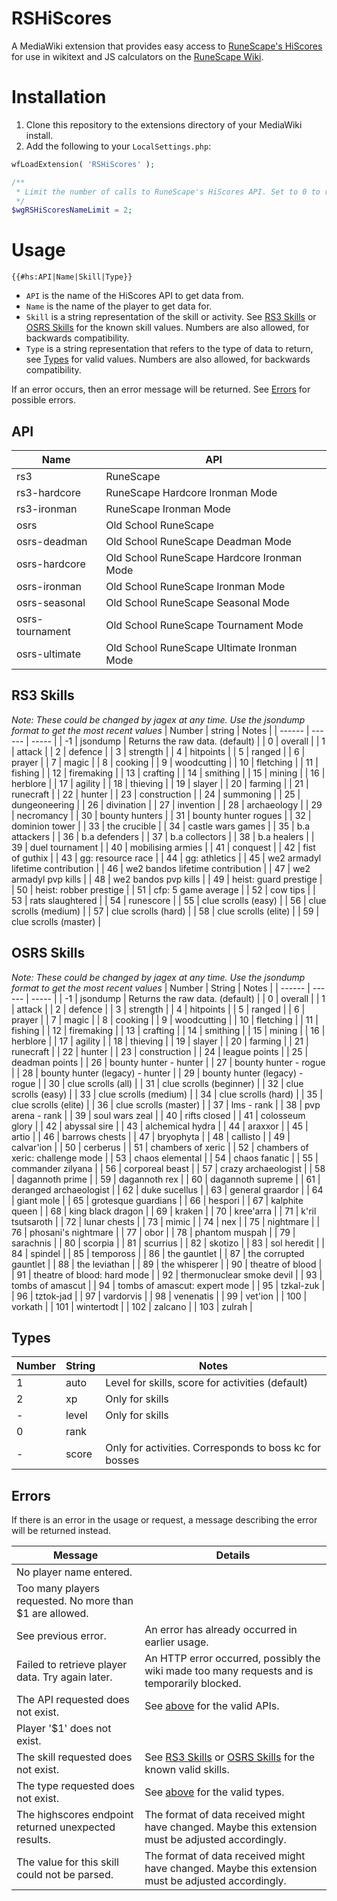 # RSHiScores

A MediaWiki extension that provides easy access to [RuneScape's HiScores](http://services.runescape.com/m=hiscore/ranking) for use in wikitext and JS calculators on the [RuneScape Wiki](https://runescape.wiki).

# Installation

1. Clone this repository to the extensions directory of your MediaWiki install.
2. Add the following to your `LocalSettings.php`:

```php
wfLoadExtension( 'RSHiScores' );

/**
 * Limit the number of calls to RuneScape's HiScores API. Set to 0 to remove limit.
 */
$wgRSHiScoresNameLimit = 2;
```

# Usage

`{{#hs:API|Name|Skill|Type}}`
- `API` is the name of the HiScores API to get data from.
- `Name` is the name of the player to get data for.
- `Skill` is a string representation of the skill or activity. See [RS3 Skills](#rs3-skills) or [OSRS Skills](#osrs-skills) for the known skill values. Numbers are also allowed, for backwards compatibility.
- `Type` is a string representation that refers to the type of data to return, see [Types](#types) for valid values. Numbers are also allowed, for backwards compatibility.

If an error occurs, then an error message will be returned. See [Errors](#errors) for possible errors.

## API
| Name            | API                                        |
| --------------- | ------------------------------------------ |
| rs3             | RuneScape                                  |
| rs3-hardcore    | RuneScape Hardcore Ironman Mode            |
| rs3-ironman     | RuneScape Ironman Mode                     |
| osrs            | Old School RuneScape                       |
| osrs-deadman    | Old School RuneScape Deadman Mode          |
| osrs-hardcore   | Old School RuneScape Hardcore Ironman Mode |
| osrs-ironman    | Old School RuneScape Ironman Mode          |
| osrs-seasonal   | Old School RuneScape Seasonal Mode         |
| osrs-tournament | Old School RuneScape Tournament Mode       |
| osrs-ultimate   | Old School RuneScape Ultimate Ironman Mode |

## RS3 Skills
*Note: These could be changed by jagex at any time. Use the jsondump format to get the most recent values*
| Number | string | Notes |
| ------ | ------ | ----- |
| -1     | jsondump | Returns the raw data. (default) |
| 0      | overall |
| 1      | attack |
| 2      | defence |
| 3      | strength |
| 4      | hitpoints |
| 5      | ranged |
| 6      | prayer |
| 7      | magic |
| 8      | cooking |
| 9      | woodcutting |
| 10     | fletching |
| 11     | fishing |
| 12     | firemaking |
| 13     | crafting |
| 14     | smithing |
| 15     | mining |
| 16     | herblore |
| 17     | agility |
| 18     | thieving |
| 19     | slayer |
| 20     | farming |
| 21     | runecraft |
| 22     | hunter |
| 23     | construction |
| 24     | summoning |
| 25     | dungeoneering |
| 26     | divination |
| 27     | invention |
| 28     | archaeology |
| 29     | necromancy |
| 30     | bounty hunters |
| 31     | bounty hunter rogues |
| 32     | dominion tower |
| 33     | the crucible |
| 34     | castle wars games |
| 35     | b.a attackers |
| 36     | b.a defenders |
| 37     | b.a collectors |
| 38     | b.a healers |
| 39     | duel tournament |
| 40     | mobilising armies |
| 41     | conquest |
| 42     | fist of guthix |
| 43     | gg: resource race |
| 44     | gg: athletics |
| 45     | we2 armadyl lifetime contribution |
| 46     | we2 bandos lifetime contribution |
| 47     | we2 armadyl pvp kills |
| 48     | we2 bandos pvp kills |
| 49     | heist: guard prestige |
| 50     | heist: robber prestige |
| 51     | cfp: 5 game average |
| 52     | cow tips |
| 53     | rats slaughtered |
| 54     | runescore |
| 55     | clue scrolls (easy) |
| 56     | clue scrolls (medium) |
| 57     | clue scrolls (hard) |
| 58     | clue scrolls (elite) |
| 59     | clue scrolls (master) |

## OSRS Skills
*Note: These could be changed by jagex at any time. Use the jsondump format to get the most recent values*
| Number | String | Notes |
| ------ | ------ | ----- |
| -1     | jsondump | Returns the raw data. (default) |
| 0      | overall |
| 1      | attack |
| 2      | defence |
| 3      | strength |
| 4      | hitpoints |
| 5      | ranged |
| 6      | prayer |
| 7      | magic |
| 8      | cooking |
| 9      | woodcutting |
| 10     | fletching |
| 11     | fishing |
| 12     | firemaking |
| 13     | crafting |
| 14     | smithing |
| 15     | mining |
| 16     | herblore |
| 17     | agility |
| 18     | thieving |
| 19     | slayer |
| 20     | farming |
| 21     | runecraft |
| 22     | hunter |
| 23     | construction |
| 24     | league points |
| 25     | deadman points |
| 26     | bounty hunter - hunter |
| 27     | bounty hunter - rogue |
| 28     | bounty hunter (legacy) - hunter |
| 29     | bounty hunter (legacy) - rogue |
| 30     | clue scrolls (all) |
| 31     | clue scrolls (beginner) |
| 32     | clue scrolls (easy) |
| 33     | clue scrolls (medium) |
| 34     | clue scrolls (hard) |
| 35     | clue scrolls (elite) |
| 36     | clue scrolls (master) |
| 37     | lms - rank |
| 38     | pvp arena - rank |
| 39     | soul wars zeal |
| 40     | rifts closed |
| 41     | colosseum glory |
| 42     | abyssal sire |
| 43     | alchemical hydra |
| 44     | araxxor |
| 45     | artio |
| 46     | barrows chests |
| 47     | bryophyta |
| 48     | callisto |
| 49     | calvar'ion |
| 50     | cerberus |
| 51     | chambers of xeric |
| 52     | chambers of xeric: challenge mode |
| 53     | chaos elemental |
| 54     | chaos fanatic |
| 55     | commander zilyana |
| 56     | corporeal beast |
| 57     | crazy archaeologist |
| 58     | dagannoth prime |
| 59     | dagannoth rex |
| 60     | dagannoth supreme |
| 61     | deranged archaeologist |
| 62     | duke sucellus |
| 63     | general graardor |
| 64     | giant mole |
| 65     | grotesque guardians |
| 66     | hespori |
| 67     | kalphite queen |
| 68     | king black dragon |
| 69     | kraken |
| 70     | kree'arra |
| 71     | k'ril tsutsaroth |
| 72     | lunar chests |
| 73     | mimic |
| 74     | nex |
| 75     | nightmare |
| 76     | phosani's nightmare |
| 77     | obor |
| 78     | phantom muspah |
| 79     | sarachnis |
| 80     | scorpia |
| 81     | scurrius |
| 82     | skotizo |
| 83     | sol heredit |
| 84     | spindel |
| 85     | tempoross |
| 86     | the gauntlet |
| 87     | the corrupted gauntlet |
| 88     | the leviathan |
| 89     | the whisperer |
| 90     | theatre of blood |
| 91     | theatre of blood: hard mode |
| 92     | thermonuclear smoke devil |
| 93     | tombs of amascut |
| 94     | tombs of amascut: expert mode |
| 95     | tzkal-zuk |
| 96     | tztok-jad |
| 97     | vardorvis |
| 98     | venenatis |
| 99     | vet'ion |
| 100    | vorkath |
| 101    | wintertodt |
| 102    | zalcano |
| 103    | zulrah |

## Types
| Number | String | Notes           |
| ------ | ------ | --------------- |
| 1      | auto   | Level for skills, score for activities (default) |
| 2      | xp     | Only for skills |
| -      | level  | Only for skills |
| 0      | rank   |                 |
| -      | score  | Only for activities. Corresponds to boss kc for bosses |

## Errors
If there is an error in the usage or request, a message describing the error will be returned instead.

| Message | Details |
| ------- | ------- |
| No player name entered. |
| Too many players requested. No more than $1 are allowed. |
| See previous error. | An error has already occurred in earlier usage. |
| Failed to retrieve player data. Try again later. | An HTTP error occurred, possibly the wiki made too many requests and is temporarily blocked. |
| The API requested does not exist. | See [above](#api) for the valid APIs.
| Player '$1' does not exist. |
| The skill requested does not exist. | See [RS3 Skills](#rs3-skills) or [OSRS Skills](#osrs-skills) for the known valid skills. |
| The type requested does not exist. | See [above](#Types) for the valid types. |
| The highscores endpoint returned unexpected results. | The format of data received might have changed. Maybe this extension must be adjusted accordingly. |
| The value for this skill could not be parsed. | The format of data received might have changed. Maybe this extension must be adjusted accordingly. |
